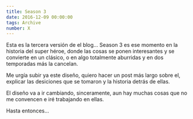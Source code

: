 ```yaml
---
title: Season 3
date: 2016-12-09 00:00:00
tags: Archive
number: X
---
```


Esta es la tercera versión de el blog... Season 3 es ese momento en la historia del super héroe, donde las cosas se ponen interesantes y se convierte en un clásico, o en algo totalmente aburridas y en dos temporadas más la cancelan.

Me urgía subir ya este diseño, quiero hacer un post más largo sobre el, explicar las desiciones que se tomaron y la historia detrás de ellas.

El diseño va a ir cambiando, sinceramente, aun hay muchas cosas que no me convencen e iré trabajando en ellas.

Hasta entonces…
